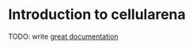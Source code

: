 # Introduction to cellularena

TODO: write [great documentation](http://jacobian.org/writing/what-to-write/)
